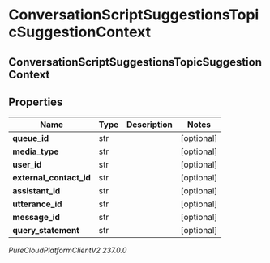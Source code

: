 # ConversationScriptSuggestionsTopicSuggestionContext

## ConversationScriptSuggestionsTopicSuggestionContext

## Properties

|Name | Type | Description | Notes|
|------------ | ------------- | ------------- | -------------|
| **queue_id** | str |  | [optional] |
| **media_type** | str |  | [optional] |
| **user_id** | str |  | [optional] |
| **external_contact_id** | str |  | [optional] |
| **assistant_id** | str |  | [optional] |
| **utterance_id** | str |  | [optional] |
| **message_id** | str |  | [optional] |
| **query_statement** | str |  | [optional] |



_PureCloudPlatformClientV2 237.0.0_
